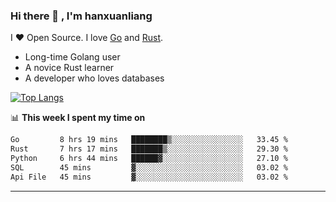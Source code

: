 ### Hi there 👋 , I'm hanxuanliang

<!--
**hanxuanliang/hanxuanliang** is a ✨ _special_ ✨ repository because its `README.md` (this file) appears on your GitHub profile.

Here are some ideas to get you started:

- 🔭 I’m currently working on ...
- 🌱 I’m currently learning ...
- 👯 I’m looking to collaborate on ...
- 🤔 I’m looking for help with ...
- 💬 Ask me about ...
- 📫 How to reach me: ...
- 😄 Pronouns: ...
- ⚡ Fun fact: ...
-->
I ❤ Open Source. I love [Go](https://golang.org) and [Rust](https://www.rust-lang.org/zh-CN/).

* Long-time Golang user
* A novice Rust learner
* A developer who loves databases

[![Top Langs](https://github-readme-stats.vercel.app/api?username=hanxuanliang&show_icons=true&count_private=true&line_height=40)](https://github.com/anuraghazra/github-readme-stats)

📊 **This week I spent my time on**
<!--START_SECTION:waka-->

```txt
Go         8 hrs 19 mins   ████████▒░░░░░░░░░░░░░░░░   33.45 %
Rust       7 hrs 17 mins   ███████▒░░░░░░░░░░░░░░░░░   29.30 %
Python     6 hrs 44 mins   ██████▓░░░░░░░░░░░░░░░░░░   27.10 %
SQL        45 mins         ▓░░░░░░░░░░░░░░░░░░░░░░░░   03.02 %
Api File   45 mins         ▓░░░░░░░░░░░░░░░░░░░░░░░░   03.02 %
```

<!--END_SECTION:waka-->

***
